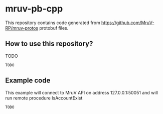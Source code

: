 # mruv-pb-cpp
This repository contains code generated from https://github.com/MruV-RP/mruv-protos protobuf files.

## How to use this repository?
TODO
```
TODO
```

## Example code
This example will connect to MruV API on address 127.0.0.1:50051 and will run remote procedure IsAccountExist
```
TODO
```
